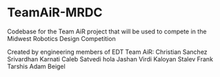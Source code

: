 # TeamAiR-MRDC
Codebase for the Team AiR project that will be used to compete in the Midwest Robotics Design Competition


Created by engineering members of EDT Team AiR:
Christian Sanchez
Srivardhan Karnati
Caleb Satvedi
hola
Jashan Virdi
Kaloyan Stalev
Frank Tarshis
Adam Beigel
